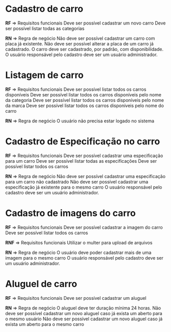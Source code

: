 # Cadastro de carro

**RF** => Requisitos funcionais
Deve ser possível cadastrar um novo carro
Deve ser possível listar todas as categorias

**RN** => Regra de negócio
Não deve ser possível cadastrar um carro com placa já existente.
Não deve ser possível alterar a placa de um carro já cadastrado.
O carro deve ser cadastrado, por padrão, com disponibilidade.
O usuário responsável pelo cadastro deve ser um usuário administrador.

# Listagem de carro

**RF** => Requisitos funcionais
Deve ser possível listar todos os carros disponíveis
Deve ser possível listar todos os carros disponíveis pelo nome da categoria
Deve ser possível listar todos os carros disponíveis pelo nome da marca
Deve ser possível listar todos os carros disponíveis pelo nome do carro

**RN** => Regra de negócio
O usuário não precisa estar logado no sistema

# Cadastro de Especificação no carro

**RF** => Requisitos funcionais
Deve ser possível cadastrar uma especificação para um carro
Deve ser possível listar todas as especificações
Deve ser possível listar todos os carros

**RN** => Regra de negócio
Não deve ser possível cadastrar uma especificação para um carro não cadastrado
Não deve ser possível cadastrar uma especificação já existente para o mesmo carro
O usuário responsável pelo cadastro deve ser um usuário administrador.

# Cadastro de imagens do carro

**RF** => Requisitos funcionais
Deve ser possível cadastrar a imagem do carro
Deve ser possível listar todos os carros

**RNF** => Requisitos funcionais
Utilizar o multer para upload de arquivos

**RN** => Regra de negócio
O usuário deve poder cadastrar mais de uma imagem para o mesmo carro
O usuário responsável pelo cadastro deve ser um usuário administrador.

# Aluguel de carro

**RF** => Requisitos funcionais
Deve ser possível cadastrar um aluguel

**RN** => Regra de negócio
O aluguel deve ter duração mínima 24 horas.
Não deve ser possível cadastrar um novo aluguel caso já exista um aberto para o mesmo usuário
Não deve ser possível cadastrar um novo aluguel caso já exista um aberto para o mesmo carro

